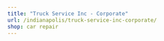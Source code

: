 ```yaml
---
title: "Truck Service Inc - Corporate"
url: /indianapolis/truck-service-inc-corporate/
shop: car repair
---
```

